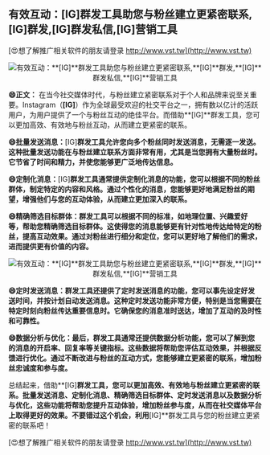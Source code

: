 ## **有效互动：**[IG]**群发工具助您与粉丝建立更紧密联系,**[IG]**群发,**[IG]**群发私信,**[IG]**营销工具**

[😍想了解推广相关软件的朋友请登录 http://www.vst.tw](http://www.vst.tw)

 <center><img src="https://vst.tw/MP4/tuiguang/png/3.png" alt="有效互动：**[IG]**群发工具助您与粉丝建立更紧密联系,**[IG]**群发,**[IG]**群发私信,**[IG]**营销工具"></center>

**😄正文：**
在当今社交媒体时代，与粉丝建立紧密联系对于个人和品牌来说至关重要。Instagram（**[IG]**）作为全球最受欢迎的社交平台之一，拥有数以亿计的活跃用户，为用户提供了一个与粉丝互动的绝佳平台。而借助**[IG]**群发工具，您可以更加高效、有效地与粉丝互动，从而建立更紧密的联系。

**😄批量发送消息：**[IG]**群发工具允许您向多个粉丝同时发送消息，无需逐一发送。这种批量发送功能在与粉丝建立联系方面非常有用，尤其是当您拥有大量粉丝时。它节省了时间和精力，并使您能够更广泛地传达信息。**

**😄定制化消息：**[IG]**群发工具通常提供定制化消息的功能，您可以根据不同的粉丝群体，制定特定的内容和风格。通过个性化的消息，您能够更好地满足粉丝的期望，增强他们与您的互动体验，从而建立更加深入的联系。**

**😄精确筛选目标群体：群发工具可以根据不同的标准，如地理位置、兴趣爱好等，帮助您精确筛选目标群体。这使得您的消息能够更有针对性地传达给特定的粉丝，提高互动效果。通过对粉丝进行细分和定位，您可以更好地了解他们的需求，进而提供更有价值的内容。**

 <center><img src="https://vst.tw/MP4/tuiguang/png/8.png" alt="有效互动：**[IG]**群发工具助您与粉丝建立更紧密联系,**[IG]**群发,**[IG]**群发私信,**[IG]**营销工具"></center>

**😄定时发送消息：群发工具还提供了定时发送消息的功能，您可以事先设定好发送时间，并按计划自动发送消息。这种定时发送功能非常方便，特别是当您需要在特定时刻向粉丝传达重要信息时。它确保您的消息准时送达，增加了互动的及时性和可靠性。**

**😄数据分析与优化：最后，群发工具通常还提供数据分析功能，您可以了解到您的消息的开启率、回复率等关键指标。这些数据将帮助您评估互动效果，并根据反馈进行优化。通过不断改进与粉丝的互动方式，您能够建立更紧密的联系，增加粉丝忠诚度和参与度。**

总结起来，借助**[IG]**群发工具，您可以更加高效、有效地与粉丝建立更紧密的联系。批量发送消息、定制化消息、精确筛选目标群体、定时发送消息以及数据分析与优化，这些功能将帮助您提升互动体验，增加粉丝参与度，从而在社交媒体平台上取得更好的效果。不要错过这个机会，利用**[IG]**群发工具与您的粉丝建立更紧密的联系吧！

[😍想了解推广相关软件的朋友请登录 http://www.vst.tw](http://www.vst.tw)



